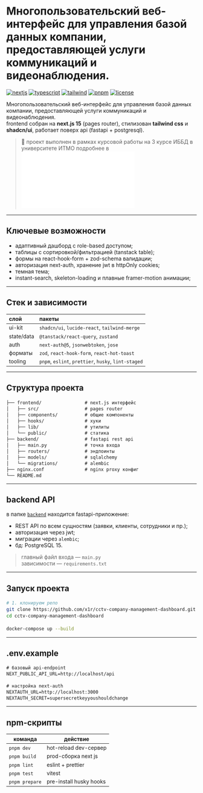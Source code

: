 # Многопользовательский веб-интерфейс для управления базой данных компании, предоставляющей услуги коммуникаций и видеонаблюдения.

[![nextjs](https://img.shields.io/badge/next.js-v15.0.0-black?logo=next.js)](https://nextjs.org/)
[![typescript](https://img.shields.io/badge/typescript-5.4.4-blue?logo=typescript)](https://www.typescriptlang.org/)
[![tailwind](https://img.shields.io/badge/tailwindcss-3.4-teal?logo=tailwindcss)](https://tailwindcss.com/)
[![pnpm](https://img.shields.io/badge/pnpm-9.1.2-orange?logo=pnpm)](https://pnpm.io/)
[![license](https://img.shields.io/badge/license-MIT-green.svg)](#-license)

Многопользовательский веб-интерфейс для управления базой данных компании, предоставляющей услуги коммуникаций и видеонаблюдения.  
frontend собран на **next.js 15** (pages router), стилизован **tailwind css** и **shadcn/ui**, работает поверх api (fastapi + postgresql).  

> 🧪 проект выполнен в рамках курсовой работы на 3 курсе ИББД в университете ИТМО
> подробнее в ![курсовой работе](./course_project.pdf)
---

## Ключевые возможности

* адаптивный дашборд с role-based доступом;
* таблицы с сортировкой/фильтрацией (tanstack table);
* формы на react-hook-form + zod-schema валидации;
* авторизация next-auth, хранение jwt в httpOnly cookies;
* темная тема;
* instant-search, skeleton-loading и плавные framer-motion анимации;


---

## Стек и зависимост­и

| слой | пакеты |
|:---- |:------ |
| ui-kit | `shadcn/ui`, `lucide-react`, `tailwind-merge` |
| state/data | `@tanstack/react-query`, `zustand` |
| auth | `next-auth@5`, `jsonwebtoken`, `jose` |
| форматы | `zod`, `react-hook-form`, `react-hot-toast` |
| tooling | `pnpm`, `eslint`, `prettier`, `husky`, `lint-staged` |

---

## Структура проекта

```
├── frontend/                # next.js интерфейс
│   ├── src/                 # pages router
│   ├── components/          # общие компоненты
│   ├── hooks/               # хуки
│   ├── lib/                 # утилиты
│   └── public/              # статика
├── backend/                 # fastapi rest api
│   ├── main.py              # точка входа
│   ├── routers/             # эндпоинты
│   ├── models/              # sqlalchemy
│   └── migrations/          # alembic
├── nginx.conf               # nginx proxy конфиг
└── README.md

```

---

## backend API

в папке [`backend`](./backend) находится fastapi-приложение:

- REST API по всем сущностям (заявки, клиенты, сотрудники и пр.);
- авторизация через jwt;
- миграции через `alembic`;
- бд: PostgreSQL 15.

> главный файл входа — `main.py`  
> зависимости — `requirements.txt`

---

## Запуск проекта

```bash
# 1. клонируем репо
git clone https://github.com/x1r/cctv-company-management-dashboard.git
cd cctv-company-management-dashboard

docker-compose up --build
```


---

## .env.example

```env
# базовый api-endpoint
NEXT_PUBLIC_API_URL=http://localhost/api

# настройка next-auth
NEXTAUTH_URL=http://localhost:3000
NEXTAUTH_SECRET=supersecretkeyyoushouldchange

```

---

## npm-скрипты

| команда        | действие                |
| -------------- | ----------------------- |
| `pnpm dev`     | hot-reload dev-сервер   |
| `pnpm build`   | prod-сборка next js     |
| `pnpm lint`    | eslint + prettier       |
| `pnpm test`    | vitest                  |
| `pnpm prepare` | pre-install husky hooks |

